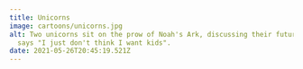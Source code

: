 ```yaml
---
title: Unicorns
image: cartoons/unicorns.jpg
alt: Two unicorns sit on the prow of Noah's Ark, discussing their future. One
  says "I just don't think I want kids".
date: 2021-05-26T20:45:19.521Z
---
```

